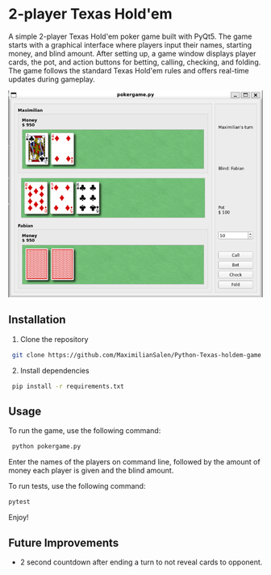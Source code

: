 # 2-player Texas Hold'em
A simple 2-player Texas Hold'em poker game built with PyQt5. The game starts with a graphical interface where players input their names, starting money, and blind amount. After setting up, a game window displays player cards, the pot, and action buttons for betting, calling, checking, and folding. The game follows the standard Texas Hold'em rules and offers real-time updates during gameplay.

![screenshot](docs/poker_image.png)

## Installation
1. Clone the repository
```bash
 git clone https://github.com/MaximilianSalen/Python-Texas-holdem-game.git
```

2. Install dependencies
```bash
 pip install -r requirements.txt
```

## Usage
To run the game, use the following command:
```bash
 python pokergame.py
```

Enter the names of the players on command line, followed by the amount of money each player is given and the blind amount.

To run tests, use the following command:
```bash
pytest
```



Enjoy!

## Future Improvements
- 2 second countdown after ending a turn to not reveal cards to opponent.